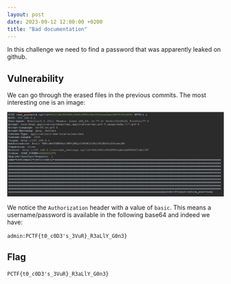 ```yaml
---
layout: post
date: 2023-09-12 12:00:00 +0200
title: "Bad documentation"
---
```


In this challenge we need to find a password that was apparently leaked on github.

<!--more-->

## Vulnerability

We can go through the erased files in the previous commits. The most interesting one is an image:

![](/assets/pctf/bad-documentation-0.png)

We notice the `Authorization` header with a value of `basic`. This means a username/password is available in the following base64 and indeed we have:

`admin:PCTF{t0_c0D3's_3VuR}_R3aLlY_G0n3}`

## Flag

`PCTF{t0_c0D3's_3VuR}_R3aLlY_G0n3}`
